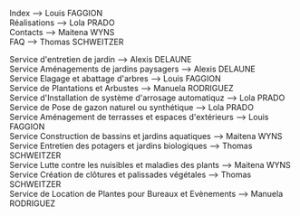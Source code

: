 Index --> Louis FAGGION<br>
Réalisations --> Lola PRADO<br>
Contacts --> Maitena WYNS<br>
FAQ --> Thomas SCHWEITZER<br>

Service d'entretien de jardin --> Alexis DELAUNE<br>
Service Aménagements de jardins paysagers --> Alexis DELAUNE<br>
Service Elagage et abattage d'arbres --> Louis FAGGION<br>
Service de Plantations et Arbustes --> Manuela RODRIGUEZ<br>
Service d'Installation de système d'arrosage automatiquz --> Lola PRADO
Service de Pose de gazon naturel ou synthétique --> Lola PRADO <br>
Service Aménagement de terrasses et espaces d'extérieurs --> Louis FAGGION<br>
Service Construction de bassins et jardins aquatiques --> Maitena WYNS<br>
Service Entretien des potagers et jardins biologiques --> Thomas SCHWEITZER<br>
Service Lutte contre les nuisibles et maladies des plants --> Maitena WYNS<br>
Service Création de clôtures et palissades végétales --> Thomas SCHWEITZER<br>
Service de Location de Plantes pour Bureaux et Evènements --> Manuela RODRIGUEZ<br>
